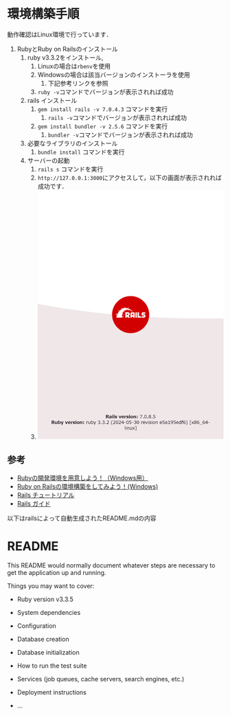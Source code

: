 # 環境構築手順
動作確認はLinux環境で行っています．

1. RubyとRuby on Railsのインストール
   1. ruby v3.3.2をインストール,
      1. Linuxの場合は`rbenv`を使用
      2. Windowsの場合は該当バージョンのインストーラを使用
         1. 下記参考リンクを参照
      3. `ruby -v`コマンドでバージョンが表示されれば成功 
   2. rails インストール
      1. `gem install rails -v 7.0.4.3` コマンドを実行
         1. `rails -v`コマンドでバージョンが表示されれば成功
      2. `gem install bundler -v 2.5.6` コマンドを実行
         1. `bundler -v`コマンドでバージョンが表示されれば成功
   3. 必要なライブラリのインストール
      1. `bundle install` コマンドを実行
   4. サーバーの起動
      1. `rails s` コマンドを実行
      2. `http://127.0.0.1:3000`にアクセスして，以下の画面が表示されれば成功です．
      3. ![alt text](image.png)

## 参考
- [Rubyの開発環境を用意しよう！（Windows用）](https://prog-8.com/docs/ruby-env-win)
- [Ruby on Railsの環境構築をしてみよう！(Windows)](https://prog-8.com/docs/rails-env-win)
- [Rails チュートリアル](https://railstutorial.jp/chapters/beginning?version=7.0#sec-installing_rails)
- [Rails ガイド](https://railsguides.jp/api_app.html)

以下はrailsによって自動生成されたREADME.mdの内容
# README

This README would normally document whatever steps are necessary to get the
application up and running.

Things you may want to cover:

* Ruby version
v3.3.5
* System dependencies

* Configuration

* Database creation

* Database initialization

* How to run the test suite

* Services (job queues, cache servers, search engines, etc.)

* Deployment instructions

* ...
